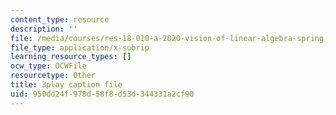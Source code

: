 ```yaml
---
content_type: resource
description: ''
file: /media/courses/res-18-010-a-2020-vision-of-linear-algebra-spring-2020/950dd24f978d58f8d53d344331a2cf90_rwLOfdfc4dw.srt
file_type: application/x-subrip
learning_resource_types: []
ocw_type: OCWFile
resourcetype: Other
title: 3play caption file
uid: 950dd24f-978d-58f8-d53d-344331a2cf90
---
```

